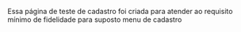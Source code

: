 Essa página de teste de cadastro foi criada para atender ao requisito mínimo de fidelidade para suposto menu de cadastro
